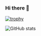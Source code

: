 ### Hi there 👋

[![trophy](https://github-profile-trophy.vercel.app/?username=AVoudromnianos&rank=SECRET,SSS,SS,S,A,AA,AAA&theme=darkhub&margin-w=15no-bg=true&no-frame=true)](https://github.com/ryo-ma/github-profile-trophy)

![GitHub stats](https://github-readme-stats.vercel.app/api?username=AVoudromnianos&count_private=true&show_icons=true&theme=radical&hide=stars,issues)
